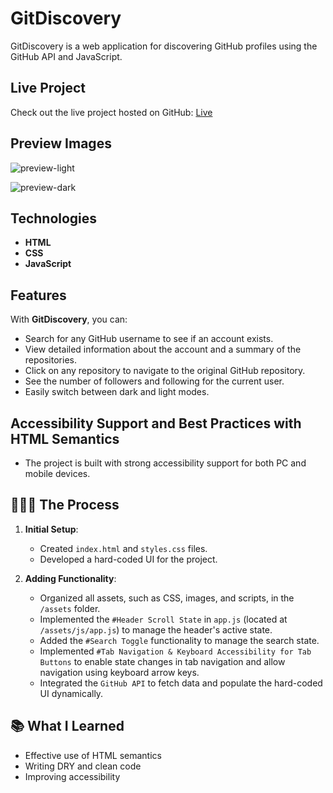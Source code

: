 # GitDiscovery

GitDiscovery is a web application for discovering GitHub profiles using the GitHub API and JavaScript.

## Live Project

Check out the live project hosted on GitHub: [Live]("#")

## Preview Images
![preview-light](https://github.com/skies-codes/GitDiscovery/assets/111517131/b6b5e79e-50f6-41e1-8bf4-e4ad34cb8483)

![preview-dark](https://github.com/skies-codes/GitDiscovery/assets/111517131/089f3bcd-2eef-4144-837f-6c2953e79107)

## Technologies

-   **HTML**
-   **CSS**
-   **JavaScript**

## Features

With **GitDiscovery**, you can:

-   Search for any GitHub username to see if an account exists.
-   View detailed information about the account and a summary of the repositories.
-   Click on any repository to navigate to the original GitHub repository.
-   See the number of followers and following for the current user.
-   Easily switch between dark and light modes.

## Accessibility Support and Best Practices with HTML Semantics

-   The project is built with strong accessibility support for both PC and mobile devices.

## 👩🏽‍🍳 The Process

1. **Initial Setup**:

    - Created `index.html` and `styles.css` files.
    - Developed a hard-coded UI for the project.

2. **Adding Functionality**:
    - Organized all assets, such as CSS, images, and scripts, in the `/assets` folder.
    - Implemented the `#Header Scroll State` in `app.js` (located at `/assets/js/app.js`) to manage the header's active state.
    - Added the `#Search Toggle` functionality to manage the search state.
    - Implemented `#Tab Navigation & Keyboard Accessibility for Tab Buttons` to enable state changes in tab navigation and allow navigation using keyboard arrow keys.
    - Integrated the `GitHub API` to fetch data and populate the hard-coded UI dynamically.

## 📚 What I Learned

-   Effective use of HTML semantics
-   Writing DRY and clean code
-   Improving accessibility
